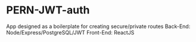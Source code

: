 # PERN-JWT-auth
App designed as a boilerplate for creating secure/private routes
Back-End: Node/Express/PostgreSQL/JWT
Front-End: ReactJS
